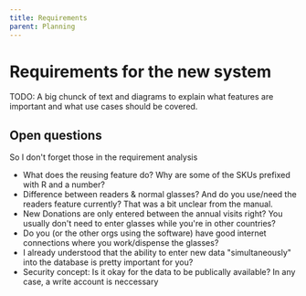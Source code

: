 ```yaml
---
title: Requirements
parent: Planning
---
```


# Requirements for the new system

TODO: A big chunck of text and diagrams to explain what features are important and what use cases should be covered.

## Open questions

So I don't forget those in the requirement analysis

- What does the reusing feature do? Why are some of the SKUs prefixed with R and a number?
- Difference between readers & normal glasses? And do you use/need the readers feature currently? That was a bit unclear from the manual.
- New Donations are only entered between the annual visits right? You usually don't need to enter glasses while you're in other countries?
- Do you (or the other orgs using the software) have good internet connections where you work/dispense the glasses?
- I already understood that the ability to enter new data "simultaneously" into the database is pretty important for you?
- Security concept: Is it okay for the data to be publically available? In any case, a write account is neccessary
